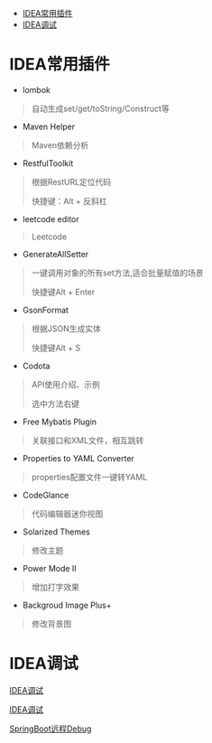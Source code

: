 - [IDEA常用插件](#cj)
- [IDEA调试](#ts)

# <a id="cj">IDEA常用插件</a>

- lombok

>  自动生成set/get/toString/Construct等

- Maven Helper

>  Maven依赖分析

- RestfulToolkit

> 根据RestURL定位代码
>
> 快捷键：Alt + 反斜杠

- leetcode editor

> Leetcode

- GenerateAllSetter

> 一键调用对象的所有set方法,适合批量赋值的场景
>
> 快捷键Alt + Enter

- GsonFormat

> 根据JSON生成实体
>
> 快捷键Alt + S

- Codota

> API使用介绍、示例
>
> 选中方法右键

- Free Mybatis Plugin

> 关联接口和XML文件，相互跳转

- Properties to YAML Converter

> properties配置文件一键转YAML

- CodeGlance

> 代码编辑器迷你视图

- Solarized Themes

> 修改主题

- Power Mode II

> 增加打字效果

- Backgroud Image Plus+

> 修改背景图

# <a id="ts">IDEA调试</a>

[IDEA调试](https://www.cnblogs.com/yjd_hycf_space/p/7483471.html)

[IDEA调试](https://blog.csdn.net/baidu_38634017/article/details/86484620)

[SpringBoot远程Debug](https://blog.csdn.net/weixin_42740530/article/details/89524509)



